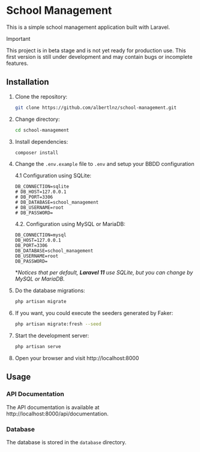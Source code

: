 # School Management

This is a simple school management application built with Laravel.

> [!IMPORTANT]
> This project is in beta stage and is not yet ready for production use.
> This first version is still under development and may contain bugs or incomplete features.

## Installation

1. Clone the repository:
    ```bash
    git clone https://github.com/albertlnz/school-management.git
    ```

2. Change directory:
    ```bash
    cd school-management
    ```

3. Install dependencies:
    ```bash
    composer install
    ```

4. Change the `.env.example` file to `.env` and setup your BBDD configuration


    4.1 Configuration using SQLite:
    ```
    DB_CONNECTION=sqlite
    # DB_HOST=127.0.0.1
    # DB_PORT=3306
    # DB_DATABASE=school_management
    # DB_USERNAME=root
    # DB_PASSWORD=
    ```

    4.2. Configuration using MySQL or MariaDB:
    ```
    DB_CONNECTION=mysql
    DB_HOST=127.0.0.1
    DB_PORT=3306
    DB_DATABASE=school_management
    DB_USERNAME=root
    DB_PASSWORD=
    ```

    **Notices that per default, **Laravel 11** use SQLite, but you can change by MySQL or MariaDB.*

5. Do the database migrations:
    ```bash
    php artisan migrate
    ```

6. If you want, you could execute the seeders generated by Faker:
    ```bash
    php artisan migrate:fresh --seed
    ```

7. Start the development server:
    ```bash
    php artisan serve
    ```

8. Open your browser and visit http://localhost:8000

## Usage

### API Documentation

The API documentation is available at http://localhost:8000/api/documentation.

### Database

The database is stored in the `database` directory.
